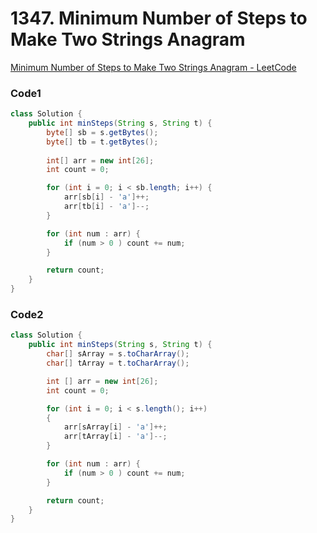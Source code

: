 # **1347. Minimum Number of Steps to Make Two Strings Anagram**

[Minimum Number of Steps to Make Two Strings Anagram - LeetCode](https://leetcode.com/problems/minimum-number-of-steps-to-make-two-strings-anagram/)

### Code1

```java
class Solution {
    public int minSteps(String s, String t) {
        byte[] sb = s.getBytes();
        byte[] tb = t.getBytes();
       
        int[] arr = new int[26];
        int count = 0;

        for (int i = 0; i < sb.length; i++) {
            arr[sb[i] - 'a']++;
            arr[tb[i] - 'a']--;
        }

        for (int num : arr) {
            if (num > 0 ) count += num;
        }

        return count;
    }
}
```

### Code2

```java
class Solution {
    public int minSteps(String s, String t) {
        char[] sArray = s.toCharArray();
        char[] tArray = t.toCharArray();

        int [] arr = new int[26];
        int count = 0;

        for (int i = 0; i < s.length(); i++)
        {
            arr[sArray[i] - 'a']++;
            arr[tArray[i] - 'a']--;
        }

        for (int num : arr) {
            if (num > 0 ) count += num;
        }

        return count;
    }
}
```
